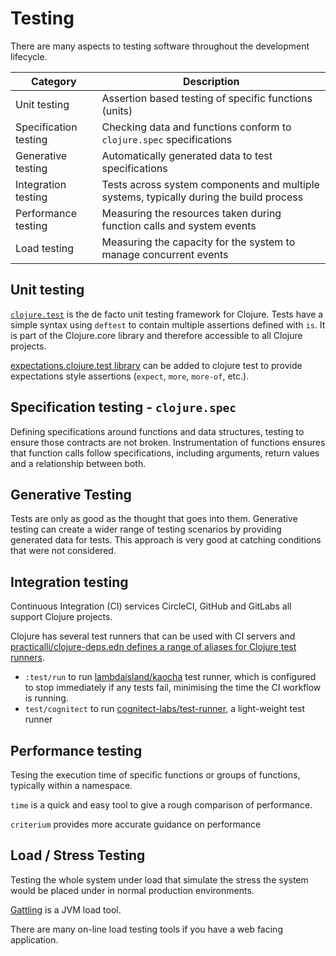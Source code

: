 # Testing
There are many aspects to testing software throughout the development lifecycle.

| Category              | Description                                                                             |
|-----------------------|-----------------------------------------------------------------------------------------|
| Unit testing          | Assertion based testing of specific functions (units)                                   |
| Specification testing | Checking data and functions conform to `clojure.spec` specifications                    |
| Generative testing    | Automatically generated data to test specifications                                     |
| Integration testing   | Tests across system components and multiple systems, typically during the build process |
| Performance testing   | Measuring the resources taken during function calls and system events                   |
| Load testing          | Measuring the capacity for the system to manage concurrent events                       |


## Unit testing
[`clojure.test`](https://clojure.github.io/clojure/clojure.test-api.html) is the de facto unit testing framework for Clojure. Tests have a simple syntax using `deftest` to contain multiple assertions defined with `is`. It is part of the Clojure.core library and therefore accessible to all Clojure projects.

[expectations.clojure.test library](https://github.com/clojure-expectations/clojure-test) can be added to clojure test to provide expectations style assertions (`expect`, `more`, `more-of`, etc.).


## Specification testing - `clojure.spec`
Defining specifications around functions and data structures, testing to ensure those contracts are not broken.  Instrumentation of functions ensures that function calls follow specifications, including arguments, return values and a relationship between both.


## Generative Testing
Tests are only as good as the thought that goes into them.  Generative testing can create a wider range of testing scenarios by providing generated data for tests.  This approach is very good at catching conditions that were not considered.


## Integration testing

Continuous Integration (CI) services CircleCI, GitHub and GitLabs all support Clojure projects.

Clojure has several test runners that can be used with CI servers and [practicalli/clojure-deps.edn defines a range of aliases for Clojure test runners](https://github.com/practicalli/clojure-deps-edn/#test-runners-and-test-coverage-tools).

* `:test/run` to run [lambdaisland/kaocha](https://github.com/lambdaisland/kaocha) test runner, which is configured to stop immediately if any tests fail, minimising the time the CI workflow is running.
* `test/cognitect` to run [cognitect-labs/test-runner](https://github.com/cognitect-labs/test-runner), a light-weight test runner


## Performance testing

Tesing the execution time of specific functions or groups of functions, typically within a namespace.

`time` is a quick and easy tool to give a rough comparison of performance.

`criterium` provides more accurate guidance on performance


## Load / Stress Testing

Testing the whole system under load that simulate the stress the system would be placed under in normal production environments.

[Gattling](https://gatling.io/open-source/) is a JVM load tool.

There are many on-line load testing tools if you have a web facing application.
